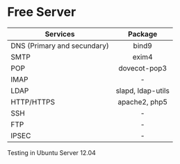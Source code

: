 # Free Server

| Services                     | Package                |
| -----------------------------|:----------------------:|
| DNS (Primary and secundary)  | bind9
| SMTP 	    					        | exim4
| POP   	  					         | dovecot-pop3
| IMAP 							          | -
| LDAP		 					          | slapd, ldap-utils
| HTTP/HTTPS 				          | apache2, php5
| SSH 							           | -
| FTP 	   			              | -
| IPSEC	 		 	              | -


Testing in Ubuntu Server 12.04
